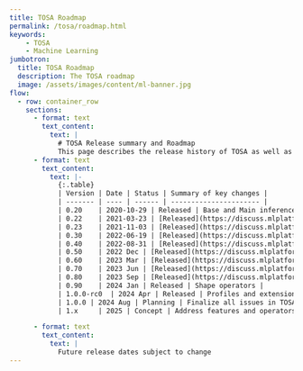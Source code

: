 ```yaml
---
title: TOSA Roadmap
permalink: /tosa/roadmap.html
keywords:
    - TOSA
    - Machine Learning
jumbotron:
  title: TOSA Roadmap
  description: The TOSA roadmap
  image: /assets/images/content/ml-banner.jpg
flow:
  - row: container_row
    sections:
      - format: text
        text_content:
          text: |
            # TOSA Release summary and Roadmap
            This page describes the release history of TOSA as well as the current roadmap.
      - format: text
        text_content:
          text: |-
            {:.table}
            | Version | Date | Status | Summary of key changes |
            | ------- | ---- | ------ | ---------------------- |
            | 0.20    | 2020-10-29 | Released | Base and Main inference specification initial draft |
            | 0.22    | 2021-03-23 | [Released](https://discuss.mlplatform.org/t/tosa-specification-0-22-0-released/63) | Base inference specification improvements |
            | 0.23    | 2021-11-03 | [Released](https://discuss.mlplatform.org/t/tosa-specification-v0-23-0-released/98) | Base inference reference model released |
            | 0.30    | 2022-06-19 | [Released](https://discuss.mlplatform.org/t/tosa-v0-30-0-released/134) | Base inference profile conformance tests released <br> Main inference floating point precisions added |
            | 0.40    | 2022-08-31 | [Released](https://discuss.mlplatform.org/t/announcing-tosa-v0-40-0/146) | Move to machine readable xml specification for parameters <br> The arguments and data type sections are auto-generated |
            | 0.50    | 2022 Dec | [Released](https://discuss.mlplatform.org/t/announcing-tosa-v0-50-0/161) | Addition of level specification (parameter ranges) |
            | 0.60    | 2023 Mar | [Released](https://discuss.mlplatform.org/t/announcing-tosa-v0-60-0/178) | Main inference draft conformance specification |
            | 0.70    | 2023 Jun | [Released](https://discuss.mlplatform.org/t/announcing-tosa-v0-70-0/201) | Improved use of XML specification version, refine floating-point precision requirements |
            | 0.80    | 2023 Sep | [Released](https://discuss.mlplatform.org/t/announcing-tosa-v0-80-0/229) | ERF/ARGSORT operators, Stateful operators |
            | 0.90    | 2024 Jan | Released | Shape operators |
            | 1.0.0-rc0  | 2024 Apr | Released | Profiles and extensions, establish compatibility point <br> Define compatibility rules <br> - Major version changes may break backwards compatibility <br> - Minor version changes may add functionality in a backwards compatible way <br> - Patch versions are for bug fixes, clarifications, or trivial changes |
            | 1.0.0 | 2024 Aug | Planning | Finalize all issues in TOSA release candidates |
            | 1.x     | 2025 | Concept | Address features and operators not present in 1.0 |

      - format: text
        text_content:
          text: |
            Future release dates subject to change
---
```


